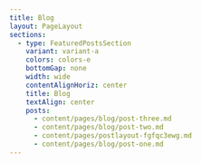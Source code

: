 ```yaml
---
title: Blog
layout: PageLayout
sections:
  - type: FeaturedPostsSection
    variant: variant-a
    colors: colors-e
    bottomGap: none
    width: wide
    contentAlignHoriz: center
    title: Blog
    textAlign: center
    posts:
      - content/pages/blog/post-three.md
      - content/pages/blog/post-two.md
      - content/pages/postlayout-fgfqc3ewg.md
      - content/pages/blog/post-one.md
---
```

